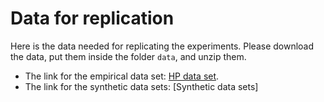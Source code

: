 # Data for replication

Here is the data needed for replicating the experiments. Please download the data, put them inside the folder `data`, and unzip them.
* The link for the empirical data set: [HP data set](https://drive.google.com/file/d/1yHZzEEmfAb8iHmFnmuuVPy_3Ag4d0FF5/view?usp=sharing).
* The link for the synthetic data sets: [Synthetic data sets]
